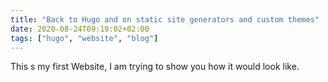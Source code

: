 ```yaml
---
title: "Back to Hugo and on static site generators and custom themes"
date: 2020-08-24T09:19:02+02:00
tags: ["hugo", "website", "blog"]
---
```


This s my first Website, I am trying to show you how it would look like.
